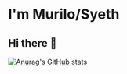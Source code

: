 # I'm Murilo/Syeth
## Hi there 👋

[![Anurag's GitHub stats](https://github-readme-stats.vercel.app/api?username=mkopaes&show_icons=true)](https://github.com/mkopaes/github-readme-stats)

<!--
**mkopaes/mkopaes** is a ✨ _special_ ✨ repository because its `README.md` (this file) appears on your GitHub profile.

Here are some ideas to get you started:

- 🔭 I’m currently working on ...
- 🌱 I’m currently learning ...
- 👯 I’m looking to collaborate on ...
- 🤔 I’m looking for help with ...
- 💬 Ask me about ...
- 📫 How to reach me: ...
- 😄 Pronouns: ...
- ⚡ Fun fact: ...
-->
